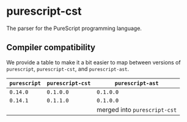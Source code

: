 # purescript-cst

The parser for the PureScript programming language.

## Compiler compatibility

We provide a table to make it a bit easier to map between versions of `purescript`, `purescript-cst`, and `purescript-ast`.

| `purescript` | `purescript-cst` | `purescript-ast` |
| --- | --- | --- |
| `0.14.0` | `0.1.0.0` | `0.1.0.0` |
| `0.14.1` | `0.1.1.0` | `0.1.0.0` |
|  |  | merged into `purescript-cst` |
